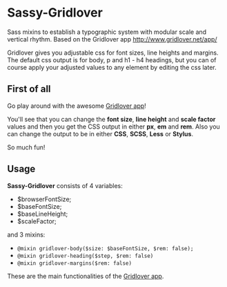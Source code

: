 Sassy-Gridlover
===============

Sass mixins to establish a typographic system with modular scale and vertical rhythm.
Based on the Gridlover app http://www.gridlover.net/app/

Gridlover gives you adjustable css for font sizes, line heights and margins.
The default css output is for body, p and h1 - h4 headings, but you can of course apply your
adjusted values to any element by editing the css later.

## First of all

Go play around with the awesome [Gridlover app](http://www.gridlover.net/app/)!

You'll see that you can change the **font size**, **line height** and **scale factor** values and then you get
the CSS output in either **px**, **em** and **rem**. Also you can change the output to be in either **CSS**,
**SCSS**, **Less** or **Stylus**.

So much fun!

## Usage

**Sassy-Gridlover** consists of 4 variables:

* $browserFontSize;
* $baseFontSize;
* $baseLineHeight;
* $scaleFactor;

and 3 mixins:

* `@mixin gridlover-body($size: $baseFontSize, $rem: false);`
* `@mixin gridlover-heading($step, $rem: false)`
* `@mixin gridlover-margins($rem: false)`

These are the main functionalities of the [Gridlover app](http://www.gridlover.net/app/).
